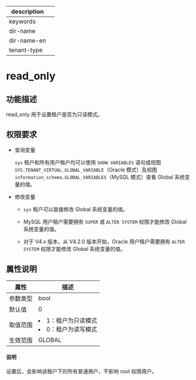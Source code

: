 |description||
|---|---|
|keywords||
|dir-name||
|dir-name-en||
|tenant-type||

# read_only

## 功能描述

read_only 用于设置租户是否为只读模式。

## 权限要求

* 查询变量

  `sys` 租户和所有用户租户均可以使用 `SHOW VARIABLES` 语句或视图 `SYS.TENANT_VIRTUAL_GLOBAL_VARIABLE`（Oracle 模式）及视图 `information_schema.GLOBAL_VARIABLES`（MySQL 模式）查看 Global 系统变量的值。

* 修改变量

  * `sys` 租户可以直接修改 Global 系统变量的值。
  
  * MySQL 用户租户需要拥有 `SUPER` 或 `ALTER SYSTEM` 权限才能修改 Global 系统变量的值。

  * 对于 V4.x 版本，从 V4.2.0 版本开始，Oracle 用户租户需要拥有 `ALTER SYSTEM` 权限才能修改 Global 系统变量的值。

## 属性说明

| **属性** |                                                     **描述**                                                      |
|--------|-----------------------------------------------------------------------------------------------------------------|
| 参数类型   | bool                         |
| 默认值    | 0                            |
| 取值范围   | <li> 1：租户为只读模式   <li> 0：租户为读写模式    |
| 生效范围   | GLOBAL                       |

  <main id="notice" type='explain'>
    <h4>说明</h4>
    <p>设置后，会影响该租户下的所有普通用户，不影响 root 权限用户。</p>
  </main>
